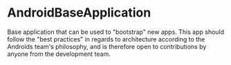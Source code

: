 # AndroidBaseApplication

Base application that can be used to "bootstrap" new apps.
This app should follow the "best practices" in regards to architecture according to the Androids team's philosophy, and is therefore open to contributions by anyone from the development team.  
